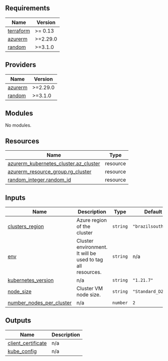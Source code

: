 <!-- BEGIN_TF_DOCS -->
## Requirements

| Name | Version |
|------|---------|
| <a name="requirement_terraform"></a> [terraform](#requirement\_terraform) | >= 0.13 |
| <a name="requirement_azurerm"></a> [azurerm](#requirement\_azurerm) | >=2.29.0 |
| <a name="requirement_random"></a> [random](#requirement\_random) | >=3.1.0 |

## Providers

| Name | Version |
|------|---------|
| <a name="provider_azurerm"></a> [azurerm](#provider\_azurerm) | >=2.29.0 |
| <a name="provider_random"></a> [random](#provider\_random) | >=3.1.0 |

## Modules

No modules.

## Resources

| Name | Type |
|------|------|
| [azurerm_kubernetes_cluster.az_cluster](https://registry.terraform.io/providers/hashicorp/azurerm/latest/docs/resources/kubernetes_cluster) | resource |
| [azurerm_resource_group.rg_cluster](https://registry.terraform.io/providers/hashicorp/azurerm/latest/docs/resources/resource_group) | resource |
| [random_integer.random_id](https://registry.terraform.io/providers/hashicorp/random/latest/docs/resources/integer) | resource |

## Inputs

| Name | Description | Type | Default | Required |
|------|-------------|------|---------|:--------:|
| <a name="input_clusters_region"></a> [clusters\_region](#input\_clusters\_region) | Azure region of the cluster | `string` | `"brazilsouth"` | no |
| <a name="input_env"></a> [env](#input\_env) | Cluster environment. It will be used to tag all resources. | `string` | n/a | yes |
| <a name="input_kubernetes_version"></a> [kubernetes\_version](#input\_kubernetes\_version) | n/a | `string` | `"1.21.7"` | no |
| <a name="input_node_size"></a> [node\_size](#input\_node\_size) | Cluster VM node size. | `string` | `"Standard_D2_v2"` | no |
| <a name="input_number_nodes_per_cluster"></a> [number\_nodes\_per\_cluster](#input\_number\_nodes\_per\_cluster) | n/a | `number` | `2` | no |

## Outputs

| Name | Description |
|------|-------------|
| <a name="output_client_certificate"></a> [client\_certificate](#output\_client\_certificate) | n/a |
| <a name="output_kube_config"></a> [kube\_config](#output\_kube\_config) | n/a |
<!-- END_TF_DOCS -->